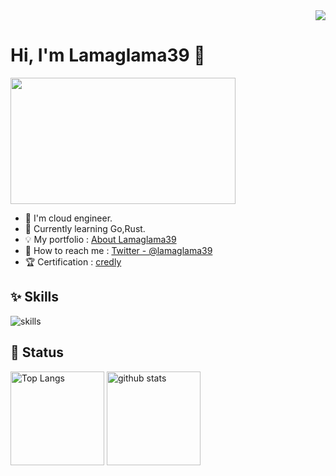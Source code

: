 <div align="right">
  <img src="https://komarev.com/ghpvc/?username=Lamaglama39" />
</div>

# Hi, I'm Lamaglama39 🦙
<img src="https://i.giphy.com/media/v1.Y2lkPTc5MGI3NjExcHl1NzNzOGRuNTlpamtwcW9jN3BrbzdibDJ5aGVnOHhiYTRodnNnYyZlcD12MV9pbnRlcm5hbF9naWZfYnlfaWQmY3Q9Zw/vIqU5gwdCPKO4/giphy.gif" width="360" height="202" ></img>

- 🔧 I'm cloud engineer.
- 📝 Currently learning Go,Rust.
- 💡 My portfolio : [About Lamaglama39](https://lamaglama39.github.io/About-Lamaglama39)
- 📨 How to reach me : [Twitter - @lamaglama39](https://twitter.com/lamaglama39)
- 🏆 Certification : [credly](https://www.credly.com/users/haruka-akaike)

## ✨ Skills

<img alt="skills" src="https://skillicons.dev/icons?theme=dark&perline=7&i=bash,python,javascript,typescript,rust,go,react,nextjs,threejs,nodejs,deno,flask,aws,gcp,cloudflare,docker,kubernetes,terraform,ansible,github,gitlab"/>

## 📜 Status
<div align="left"> 
  <img alt="Top Langs" height="150px" src="https://github-readme-stats.vercel.app/api/top-langs/?username=Lamaglama39&layout=compact&show_icons=true" />
  <img alt="github stats" height="150px" src="https://github-readme-stats.vercel.app/api?username=Lamaglama39" />
</div>
